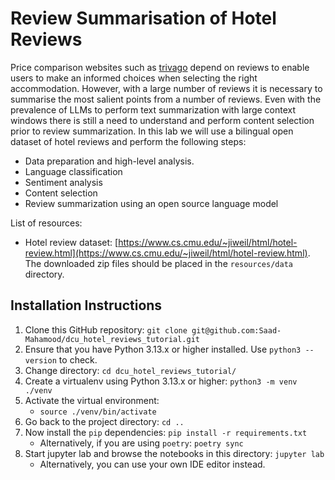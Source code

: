 # Review Summarisation of Hotel Reviews

Price comparison websites such as [trivago](http://company.trivago.com) depend on reviews to enable users to make an informed choices when 
selecting the right accommodation. However, with a large number of reviews it is necessary to summarise the most salient 
points from a number of reviews. Even with the prevalence of LLMs to perform text summarization with large context windows 
there is still a need to understand and perform content selection prior to review summarization. In this lab we will use 
a bilingual open dataset of hotel reviews and perform the following steps:

* Data preparation and high-level analysis.
* Language classification 
* Sentiment analysis 
* Content selection
* Review summarization using an open source language model

List of resources:

* Hotel review dataset: [https://www.cs.cmu.edu/~jiweil/html/hotel-review.html](https://www.cs.cmu.edu/~jiweil/html/hotel-review.html). The downloaded zip files should be placed in the `resources/data` directory.

## Installation Instructions

1. Clone this GitHub repository: `git clone git@github.com:Saad-Mahamood/dcu_hotel_reviews_tutorial.git`
2. Ensure that you have Python 3.13.x or higher installed. Use `python3 --version` to check.
3. Change directory: `cd dcu_hotel_reviews_tutorial/`
4. Create a virtualenv using Python 3.13.x or higher: `python3 -m venv ./venv`
5. Activate the virtual environment:
   * `source ./venv/bin/activate`
6. Go back to the project directory: `cd ..`
7. Now install the `pip` dependencies: `pip install -r requirements.txt`
   * Alternatively, if you are using `poetry`: `poetry sync` 
8. Start jupyter lab and browse the notebooks in this directory: `jupyter lab`
   * Alternatively, you can use your own IDE editor instead.  